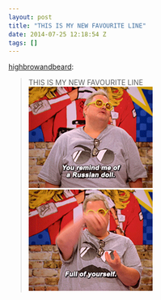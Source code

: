 ```yaml
---
layout: post
title: "THIS IS MY NEW FAVOURITE LINE"
date: 2014-07-25 12:18:54 Z
tags: []
---
```

[highbrowandbeard](http://highbrowandbeard.tumblr.com/post/92143031489/this-is-my-new-favourite-line):

> THIS IS MY NEW FAVOURITE LINE
![](/media/2014/07/92822438725_0.gif)
![](/media/2014/07/92822438725_1.gif)
